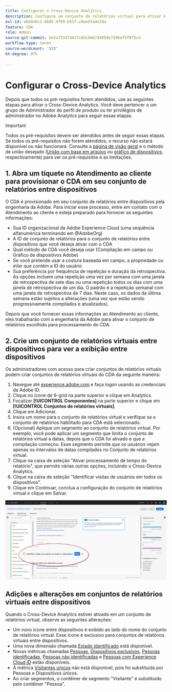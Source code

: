```yaml
---
title: Configurar o Cross-Device Analytics
description: Configure um conjunto de relatórios virtual para ativar o CDA.
exl-id: e6d4e0c2-6b85-4f89-b51f-c0eed7a4e3da
feature: CDA
role: Admin
source-git-commit: be5a73347d417c8dc6667d4059e7d46ef5f0f5cd
workflow-type: tm+mt
source-wordcount: '533'
ht-degree: 87%

---
```


# Configurar o Cross-Device Analytics

Depois que todos os pré-requisitos forem atendidos, use as seguintes etapas para ativar o Cross-Device Analytics. Você deve pertencer a um grupo de Administrador do perfil de produto ou ter privilégios de administrador no Adobe Analytics para seguir essas etapas.

>[!IMPORTANT]
>
>Todos os pré-requisitos devem ser atendidos antes de seguir essas etapas. Se todos os pré-requisitos não forem atendidos, o recurso não estará disponível ou não funcionará. Consulte a [página de visão geral](overview.md) e o método de união desejado ([União com base em arquivo](field-based-stitching.md) ou [gráfico de dispositivos](device-graph.md), respectivamente) para ver os pré-requisitos e as limitações.

## 1. Abra um tíquete no Atendimento ao cliente para provisionar o CDA em seu conjunto de relatórios entre dispositivos

O CDA é provisionado em seu conjunto de relatórios entre dispositivos pela engenharia da Adobe. Para iniciar esse processo, entre em contato com o Atendimento ao cliente e esteja preparado para fornecer as seguintes informações:

* Sua ID organizacional da Adobe Experience Cloud (uma sequência alfanumérica terminando em @AdobeOrg)
* A ID de conjunto de relatórios para o conjunto de relatórios entre dispositivos que você deseja ativar com o CDA
* Qual método de CDA você deseja usar (Compilação em campo ou Gráfico de dispositivos Adobe)
* Se você pretende usar a costura baseada em campo, a propriedade ou eVar que contém a ID do usuário
* Sua preferência por frequência de repetição e duração da retrospectiva. As opções incluem uma repetição uma vez por semana com uma janela de retrospectiva de sete dias ou uma repetição todos os dias com uma janela de retrospectiva de um dia.
O padrão é a repetição semanal com uma janela de retrospectiva de 7 dias. Neste caso, os dados da última semana estão sujeitos a alterações (uma vez que estão sendo progressivamente compilados e atualizados).

Depois que você fornecer essas informações ao Atendimento ao cliente, eles trabalharão com a engenharia da Adobe para ativar o conjunto de relatórios escolhido para processamento do CDA.

## 2. Crie um conjunto de relatórios virtuais entre dispositivos para ver a exibição entre dispositivos

Os administradores com acesso para criar conjuntos de relatórios virtuais podem criar conjuntos de relatórios virtuais do CDA da seguinte maneira:

1. Navegue até [experience.adobe.com](https://experiencecloud.adobe.com) e faça logon usando as credenciais da Adobe ID.
2. Clique no ícone de 9-grid na parte superior e clique em Analytics.
3. Focalizar **[!UICONTROL Componentes]** na parte superior e clique em **[!UICONTROL Conjuntos de relatórios virtuais]**.
4. Clique em Adicionar.
5. Insira um nome para o conjunto de relatórios virtual e verifique se o conjunto de relatórios habilitado para CDA está selecionado.
6. (Opcional) Aplique um segmento ao conjunto de relatórios virtual. Por exemplo, você pode aplicar um segmento que limita o conjunto de relatórios virtual a datas, depois que o CDA foi ativado e que a compilação começou. Esse segmento permite que os usuários vejam apenas os intervalos de datas compilados no Conjunto de relatórios virtual.
7. Clique na caixa de seleção &quot;Ativar processamento de tempo do relatório&quot;, que permite várias outras opções, incluindo o Cross-Device Analytics.
8. Clique na caixa de seleção &quot;Identificar visitas de usuários em todos os dispositivos&quot;.
9. Clique em Continuar, conclua a configuração do conjunto de relatórios virtual e clique em Salvar.

![Caixa de seleção CDA](assets/cda-checkbox.png)

## Adições e alterações em conjuntos de relatórios virtuais entre dispositivos

Quando o Cross-Device Analytics estiver ativado em um conjunto de relatórios virtual, observe as seguintes alterações:

* Um novo ícone entre dispositivos é exibido ao lado do nome do conjunto de relatórios virtual. Esse ícone é exclusivo para conjuntos de relatórios virtuais entre dispositivos.
* Uma nova dimensão chamada [Estado identificado](../dimensions/identified-state.md) está disponível.
* Novas métricas chamadas [Pessoas](../metrics/people.md), [Dispositivos exclusivos](../metrics/unique-devices.md), [Pessoas identificadas](../metrics/identified-people.md), [Pessoas não identificadas](../metrics/unidentified-people.md) e [Pessoas com Experience Cloud ID](../metrics/people-with-exp-cloud-id.md) estão disponíveis.
* A métrica [Visitantes únicos](../metrics/unique-visitors.md) não está disponível, pois foi substituída por Pessoas e Dispositivos únicos.
* Ao criar segmentos, o contêiner de segmento &quot;Visitante&quot; é substituído pelo contêiner &quot;Pessoa&quot;.
